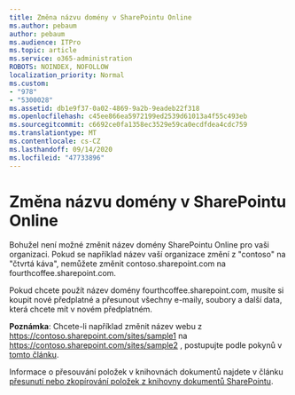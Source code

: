 ```yaml
---
title: Změna názvu domény v SharePointu Online
ms.author: pebaum
author: pebaum
ms.audience: ITPro
ms.topic: article
ms.service: o365-administration
ROBOTS: NOINDEX, NOFOLLOW
localization_priority: Normal
ms.custom:
- "978"
- "5300028"
ms.assetid: db1e9f37-0a02-4869-9a2b-9eadeb22f318
ms.openlocfilehash: c45ee866ea5972199ed2539d61013a4f55c493eb
ms.sourcegitcommit: c6692ce0fa1358ec3529e59ca0ecdfdea4cdc759
ms.translationtype: MT
ms.contentlocale: cs-CZ
ms.lasthandoff: 09/14/2020
ms.locfileid: "47733896"
---
```

# <a name="change-domain-name-in-sharepoint-online"></a>Změna názvu domény v SharePointu Online

Bohužel není možné změnit název domény SharePointu Online pro vaši organizaci. Pokud se například název vaší organizace změní z "contoso" na "čtvrtá káva", nemůžete změnit contoso.sharepoint.com na fourthcoffee.sharepoint.com.
  
Pokud chcete použít název domény fourthcoffee.sharepoint.com, musíte si koupit nové předplatné a přesunout všechny e-maily, soubory a další data, která chcete mít v novém předplatném.
  
 **Poznámka**: Chcete-li například změnit název webu z https://contoso.sharepoint.com/sites/sample1 na https://contoso.sharepoint.com/sites/sample2 , postupujte podle pokynů v [tomto článku](https://docs.microsoft.com/sharepoint/change-site-address). 
  
Informace o přesouvání položek v knihovnách dokumentů najdete v článku [přesunutí nebo zkopírování položek z knihovny dokumentů SharePointu](https://go.microsoft.com/fwlink/?linkid=2025831).
  